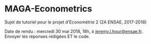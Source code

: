 # MAGA-Econometrics

Sujet de tutoriel pour le projet d'Econométrie 2 (2A ENSAE, 2017-2018)

Date de rendu : mercredi 30 mai 2018, 18h,
                à jeremy.l.hour@ensae.fr.
                Envoyer les réponses rédigées ET le code.

